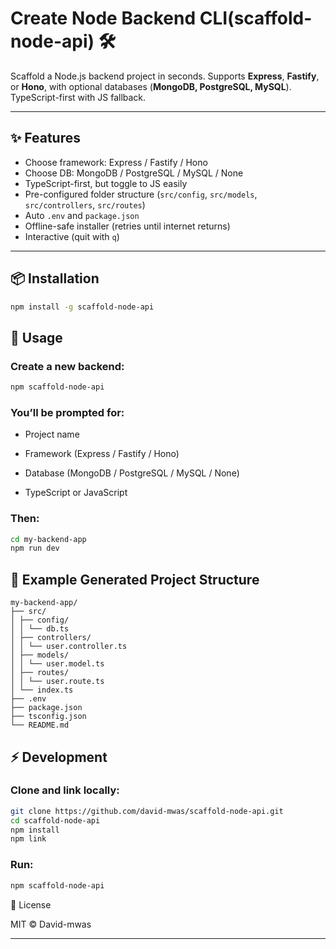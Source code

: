 # Create Node Backend CLI(scaffold-node-api) 🛠

Scaffold a Node.js backend project in seconds. Supports **Express**, **Fastify**, or **Hono**, with optional databases (**MongoDB, PostgreSQL, MySQL**). TypeScript-first with JS fallback.

---

## ✨ Features

- Choose framework: Express / Fastify / Hono
- Choose DB: MongoDB / PostgreSQL / MySQL / None
- TypeScript-first, but toggle to JS easily
- Pre-configured folder structure (`src/config`, `src/models`, `src/controllers`, `src/routes`)
- Auto `.env` and `package.json`
- Offline-safe installer (retries until internet returns)
- Interactive (quit with `q`)

---

## 📦 Installation

```bash
npm install -g scaffold-node-api
```

## 🚀 Usage

### Create a new backend:

```bash
npm scaffold-node-api
```

### You’ll be prompted for:

- Project name

- Framework (Express / Fastify / Hono)

- Database (MongoDB / PostgreSQL / MySQL / None)

- TypeScript or JavaScript

### Then:

```bash
cd my-backend-app
npm run dev
```

## 📂 Example Generated Project Structure

```
my-backend-app/
├── src/
│ ├── config/
│ │ └── db.ts
│ ├── controllers/
│ │ └── user.controller.ts
│ ├── models/
│ │ └── user.model.ts
│ ├── routes/
│ │ └── user.route.ts
│ └── index.ts
├── .env
├── package.json
├── tsconfig.json
└── README.md
```

## ⚡ Development

### Clone and link locally:

```bash
git clone https://github.com/david-mwas/scaffold-node-api.git
cd scaffold-node-api
npm install
npm link
```

### Run:

```bash
npm scaffold-node-api
```

📜 License

MIT © David-mwas

---
